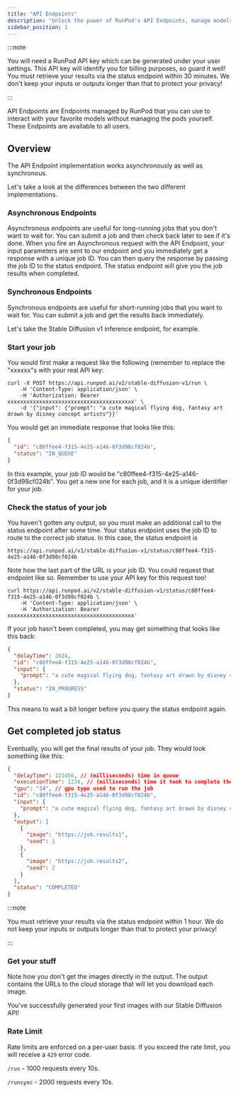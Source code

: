 ```yaml
---
title: "API Endpoints"
description: "Unlock the power of RunPod's API Endpoints, manage models without managing pods, and retrieve results via the status endpoint within 30 minutes for privacy protection; rate limits enforced per user."
sidebar_position: 1
---
```


:::note

You will need a RunPod API key which can be generated under your user settings.
This API key will identify you for billing purposes, so guard it well!
You must retrieve your results via the status endpoint within 30 minutes.
We don't keep your inputs or outputs longer than that to protect your privacy!

:::

API Endpoints are Endpoints managed by RunPod that you can use to interact with your favorite models without managing the pods yourself.
These Endpoints are available to all users.

## Overview

The API Endpoint implementation works asynchronously as well as synchronous.

Let's take a look at the differences between the two different implementations.

### Asynchronous Endpoints

Asynchronous endpoints are useful for long-running jobs that you don't want to wait for. You can submit a job and then check back later to see if it's done.
When you fire an Asynchronous request with the API Endpoint, your input parameters are sent to our endpoint and you immediately get a response with a unique job ID.
You can then query the response by passing the job ID to the status endpoint. The status endpoint will give you the job results when completed.

### Synchronous Endpoints

Synchronous endpoints are useful for short-running jobs that you want to wait for.
You can submit a job and get the results back immediately.

Let's take the Stable Diffusion v1 inference endpoint, for example.

### Start your job

You would first make a request like the following (remember to replace the "xxxxxx"s with your real API key:

```curl
curl -X POST https://api.runpod.ai/v2/stable-diffusion-v1/run \
    -H 'Content-Type: application/json' \
    -H 'Authorization: Bearer xxxxxxxxxxxxxxxxxxxxxxxxxxxxxxxxxxxxxxxx' \
    -d '{"input": {"prompt": "a cute magical flying dog, fantasy art drawn by disney concept artists"}}'
```

You would get an immediate response that looks like this:

```json
{
  "id": "c80ffee4-f315-4e25-a146-0f3d98cf024b",
  "status": "IN_QUEUE"
}
```

In this example, your job ID would be "c80ffee4-f315-4e25-a146-0f3d98cf024b".
You get a new one for each job, and it is a unique identifier for your job.

### Check the status of your job

You haven't gotten any output, so you must make an additional call to the status endpoint after some time. Your status endpoint uses the job ID to route to the correct job status. In this case, the status endpoint is

```command
https://api.runpod.ai/v1/stable-diffusion-v1/status/c80ffee4-f315-4e25-a146-0f3d98cf024b
```

Note how the last part of the URL is your job ID. You could request that endpoint like so.
Remember to use your API key for this request too!

```curl
curl https://api.runpod.ai/v2/stable-diffusion-v1/status/c80ffee4-f315-4e25-a146-0f3d98cf024b \
    -H 'Content-Type: application/json' \
    -H 'Authorization: Bearer xxxxxxxxxxxxxxxxxxxxxxxxxxxxxxxxxxxxxxxx'
```

If your job hasn't been completed, you may get something that looks like this back:

```json
{
  "delayTime": 2624,
  "id": "c80ffee4-f315-4e25-a146-0f3d98cf024b",
  "input": {
    "prompt": "a cute magical flying dog, fantasy art drawn by disney concept artists"
  },
  "status": "IN_PROGRESS"
}
```

This means to wait a bit longer before you query the status endpoint again.

## Get completed job status

Eventually, you will get the final results of your job. They would look something like this:

```json
{
  "delayTime": 123456, // (milliseconds) time in queue
  "executionTime": 1234, // (milliseconds) time it took to complete the job
  "gpu": "24", // gpu type used to run the job
  "id": "c80ffee4-f315-4e25-a146-0f3d98cf024b",
  "input": {
    "prompt": "a cute magical flying dog, fantasy art drawn by disney concept artists"
  },
  "output": [
    {
      "image": "https://job.results1",
      "seed": 1
    },
    {
      "image": "https://job.results2",
      "seed": 2
    }
  ],
  "status": "COMPLETED"
}
```

:::note

You must retrieve your results via the status endpoint within 1 hour. We do not keep your inputs or outputs longer than that to protect your privacy!

:::

### Get your stuff

Note how you don't get the images directly in the output. The output contains the URLs to the cloud storage that will let you download each image.

You've successfully generated your first images with our Stable Diffusion API!

### Rate Limit

Rate limits are enforced on a per-user basis.
If you exceed the rate limit, you will receive a `429` error code.

`/run` - 1000 requests every 10s.

`/runsync` - 2000 requests every 10s.

